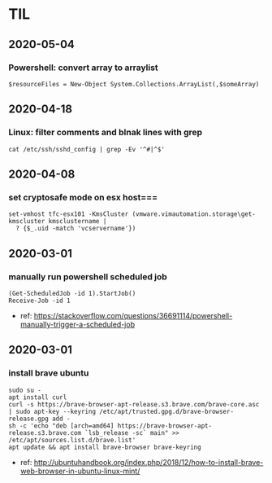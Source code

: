 # TIL

## 2020-05-04

### Powershell: convert array to arraylist

```
$resourceFiles = New-Object System.Collections.ArrayList(,$someArray)
```

## 2020-04-18

### Linux: filter comments and blnak lines with grep

```
cat /etc/ssh/sshd_config | grep -Ev '^#|^$'
```

## 2020-04-08

### set cryptosafe mode on esx host===

```
set-vmhost tfc-esx101 -KmsCluster (vmware.vimautomation.storage\get-kmscluster kmsclustername | 
  ? {$_.uid -match 'vcservername'})
``` 


## 2020-03-01

### manually run powershell scheduled job

```
(Get-ScheduledJob -id 1).StartJob()
Receive-Job -id 1
```
  
  * ref: https://stackoverflow.com/questions/36691114/powershell-manually-trigger-a-scheduled-job
  
## 2020-03-01

### install brave ubuntu

```
sudo su -
apt install curl
curl -s https://brave-browser-apt-release.s3.brave.com/brave-core.asc | sudo apt-key --keyring /etc/apt/trusted.gpg.d/brave-browser-release.gpg add -
sh -c 'echo "deb [arch=amd64] https://brave-browser-apt-release.s3.brave.com `lsb_release -sc` main" >> /etc/apt/sources.list.d/brave.list'
apt update && apt install brave-browser brave-keyring

```

  * ref: http://ubuntuhandbook.org/index.php/2018/12/how-to-install-brave-web-browser-in-ubuntu-linux-mint/
  
  
